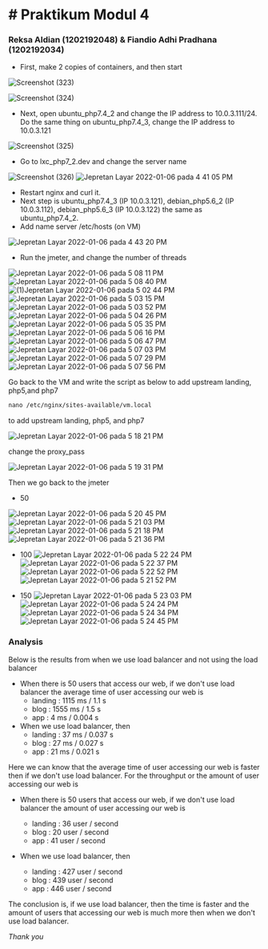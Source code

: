 # # **Praktikum Modul 4**

### Reksa Aldian (1202192048) &  Fiandio Adhi Pradhana (1202192034)

* First, make 2 copies of containers, and then start

![Screenshot (323)](https://user-images.githubusercontent.com/92350603/148335067-b8f6db73-4f00-494b-9f5e-e45c0b3ee66e.png)

![Screenshot (324)](https://user-images.githubusercontent.com/92350603/148335063-f84e4651-242b-4a69-b0ee-32bab0cc0649.png)


* Next, open ubuntu_php7.4_2 and change the IP address to 10.0.3.111/24. Do the same thing on ubuntu_php7.4_3, change the IP address to 10.0.3.121

![Screenshot (325)](https://user-images.githubusercontent.com/92350603/148335112-d51ac500-d1ad-4855-b9bd-b5d3e4ce38c4.png)


* Go to lxc_php7_2.dev and change the server name

![Screenshot (326)](https://user-images.githubusercontent.com/92350603/148335194-27de4b59-1893-477d-924b-90e551b8c3e0.png)
![Jepretan Layar 2022-01-06 pada 4 41 05 PM](https://user-images.githubusercontent.com/93086665/148404304-e5fe530f-7add-4b4c-8dfa-bdd126a83f27.png)

* Restart nginx and curl it. 
* Next step is ubuntu_php7.4_3 (IP 10.0.3.121), debian_php5.6_2 (IP 10.0.3.112), debian_php5.6_3 (IP 10.0.3.122) the same as ubuntu_php7.4_2.
* Add name server /etc/hosts (on VM)

![Jepretan Layar 2022-01-06 pada 4 43 20 PM](https://user-images.githubusercontent.com/93086665/148404524-427b1fde-6aac-426f-a10b-516208e31210.png)


* Run the jmeter, and change the number of threads

![Jepretan Layar 2022-01-06 pada 5 08 11 PM](https://user-images.githubusercontent.com/93086665/148404875-defc7347-bae7-480b-b262-d382b10325b9.png)
![Jepretan Layar 2022-01-06 pada 5 08 40 PM](https://user-images.githubusercontent.com/93086665/148404892-3131a076-9168-4996-84f9-89b63c43e09e.png)
![(1)Jepretan Layar 2022-01-06 pada 5 02 44 PM](https://user-images.githubusercontent.com/93086665/148404903-c96f4153-fd0e-4795-9fe3-b98f6d1d86e0.png)
![Jepretan Layar 2022-01-06 pada 5 03 15 PM](https://user-images.githubusercontent.com/93086665/148404911-6ff5ad08-1fef-47b8-abe5-90a009a1636b.png)
![Jepretan Layar 2022-01-06 pada 5 03 52 PM](https://user-images.githubusercontent.com/93086665/148404921-3e1fa238-0c7d-4c2a-ac6a-b0e84d3b0026.png)
![Jepretan Layar 2022-01-06 pada 5 04 26 PM](https://user-images.githubusercontent.com/93086665/148404933-bebbd4c6-44a5-437c-be8d-0ce4fe7a6cd7.png)
![Jepretan Layar 2022-01-06 pada 5 05 35 PM](https://user-images.githubusercontent.com/93086665/148404943-b3c1103f-d7d3-4d56-a940-462283321a33.png)
![Jepretan Layar 2022-01-06 pada 5 06 16 PM](https://user-images.githubusercontent.com/93086665/148404945-5eb92630-e530-4bba-922f-0616e8f744b6.png)
![Jepretan Layar 2022-01-06 pada 5 06 47 PM](https://user-images.githubusercontent.com/93086665/148404952-0474190a-98dc-4484-b58d-1d8bf012a93d.png)
![Jepretan Layar 2022-01-06 pada 5 07 03 PM](https://user-images.githubusercontent.com/93086665/148404964-4f97d4c3-694c-4b41-849b-e6651b5260a1.png)
![Jepretan Layar 2022-01-06 pada 5 07 29 PM](https://user-images.githubusercontent.com/93086665/148404970-61826dfd-588c-4736-849b-4d8e77fce9aa.png)
![Jepretan Layar 2022-01-06 pada 5 07 56 PM](https://user-images.githubusercontent.com/93086665/148404979-fa04bcc7-0c12-4509-92a0-986bbbb82364.png)

Go back to the VM and write the script as below to add upstream landing, php5,and php7


```markdown
nano /etc/nginx/sites-available/vm.local
```
to add upstream landing, php5, and php7
  
![Jepretan Layar 2022-01-06 pada 5 18 21 PM](https://user-images.githubusercontent.com/93086665/148405189-12237d26-aef7-4af9-8ac9-b4db5278dd0d.png)

change the proxy_pass

![Jepretan Layar 2022-01-06 pada 5 19 31 PM](https://user-images.githubusercontent.com/93086665/148405358-e5bbd45f-4b97-4e8e-9164-4f0058e8d9ce.png)

  
Then we go back to the jmeter 
  
* 50

![Jepretan Layar 2022-01-06 pada 5 20 45 PM](https://user-images.githubusercontent.com/93086665/148405480-a54db4bd-efc6-4fc8-9b27-2ce9e4c3c4a3.png)
![Jepretan Layar 2022-01-06 pada 5 21 03 PM](https://user-images.githubusercontent.com/93086665/148405508-1df861ca-f6ca-4db2-878c-6fc726ac3b4e.png)
![Jepretan Layar 2022-01-06 pada 5 21 18 PM](https://user-images.githubusercontent.com/93086665/148405523-3bd6057d-cf0a-4dfd-97dd-3303e5c3483c.png)
![Jepretan Layar 2022-01-06 pada 5 21 36 PM](https://user-images.githubusercontent.com/93086665/148405535-85ac4112-c1b9-470c-8b10-d81dbd950f59.png)


* 100
![Jepretan Layar 2022-01-06 pada 5 22 24 PM](https://user-images.githubusercontent.com/93086665/148405640-76684c35-2a6f-4191-aec2-6bb8568426b9.png)
![Jepretan Layar 2022-01-06 pada 5 22 37 PM](https://user-images.githubusercontent.com/93086665/148405664-02e58e14-28bb-431f-9c4b-8364b2d5bb08.png)
![Jepretan Layar 2022-01-06 pada 5 22 52 PM](https://user-images.githubusercontent.com/93086665/148405684-29beb0ed-96c4-43f3-a635-16e7ee046f81.png)
![Jepretan Layar 2022-01-06 pada 5 21 52 PM](https://user-images.githubusercontent.com/93086665/148405699-cc513ef2-590e-4261-9c5c-975fa728c086.png)

* 150
![Jepretan Layar 2022-01-06 pada 5 23 03 PM](https://user-images.githubusercontent.com/93086665/148405812-70cbf491-27bf-4fb7-8c40-dc511e692930.png)
![Jepretan Layar 2022-01-06 pada 5 24 24 PM](https://user-images.githubusercontent.com/93086665/148405850-517d3dee-037b-496f-9e61-92e45799ee19.png)
![Jepretan Layar 2022-01-06 pada 5 24 34 PM](https://user-images.githubusercontent.com/93086665/148405874-3e20e8b0-1d30-480c-ae74-8369db0cc151.png)
![Jepretan Layar 2022-01-06 pada 5 24 45 PM](https://user-images.githubusercontent.com/93086665/148405885-5f3ddce5-8827-4487-95ba-6e05ef17f175.png)


### Analysis

Below is the results from when we use load balancer and not using the load balancer

 - When there is 50 users that access our web, if we don't use load balancer the average time of user accessing our web is
   - landing : 1115 ms / 1.1 s
   - blog : 1555 ms / 1.5 s
   - app : 4 ms / 0.004 s
- When we use load balancer, then
   - landing : 37 ms / 0.037 s
   - blog : 27 ms / 0.027 s
   - app : 21 ms / 0.021 s

Here we can know that the average time of user accessing our web is faster then if we don't use load balancer. For the throughput or the amount of user accessing our web is
- When there is 50 users that access our web, if we don't use load balancer the amount of user accessing our web is

  - landing : 36 user / second
  - blog :  20 user / second
  - app : 41 user / second

- When we use load balancer, then

  - landing : 427 user / second
  - blog :  439 user / second
  - app : 446 user / second

The conclusion is, if we use load balancer, then the time is faster and the amount of users that accessing our web is much more then when we don't use load balancer.

*Thank you* 
